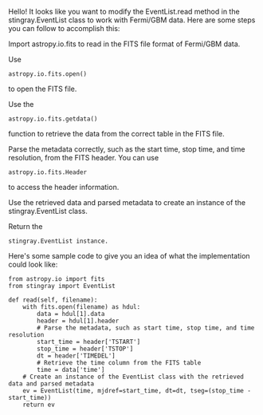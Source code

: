 Hello! It looks like you want to modify the EventList.read method in the stingray.EventList class to work with Fermi/GBM data. Here are some steps you can follow to accomplish this:

Import astropy.io.fits to read in the FITS file format of Fermi/GBM data.

Use 
```
astropy.io.fits.open() 
```
to open the FITS file.

Use the 
```
astropy.io.fits.getdata()
```
function to retrieve the data from the correct table in the FITS file.

Parse the metadata correctly, such as the start time, stop time, and time resolution, from the FITS header. You can use
```
astropy.io.fits.Header
```
to access the header information.

Use the retrieved data and parsed metadata to create an instance of the stingray.EventList class.


Return the 
```
stingray.EventList instance.
```

Here's some sample code to give you an idea of what the implementation could look like:

```
from astropy.io import fits
from stingray import EventList

def read(self, filename):
    with fits.open(filename) as hdul:
        data = hdul[1].data
        header = hdul[1].header
        # Parse the metadata, such as start time, stop time, and time resolution
        start_time = header['TSTART']
        stop_time = header['TSTOP']
        dt = header['TIMEDEL']
        # Retrieve the time column from the FITS table
        time = data['time']
    # Create an instance of the EventList class with the retrieved data and parsed metadata
    ev = EventList(time, mjdref=start_time, dt=dt, tseg=(stop_time - start_time))
    return ev
```

